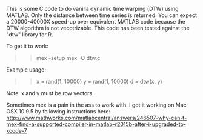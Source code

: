 This is some C code to do vanilla dynamic time warping (DTW)
using MATLAB. Only the distance between time series is returned.
You can expect a 20000-40000X speed-up over equivalent MATLAB code
because the DTW algorithm is not vecotrizable. This code has been tested
against the "dtw" library for R.

To get it to work:

>> mex -setup
>> mex -O dtw.c

Example usage:
>> x = rand(1, 10000)
>> y = rand(1, 10000)
>> d = dtw(x, y)

Note: x and y must be row vectors.

Sometimes mex is a pain in the ass to work with. I got it working on
Mac OSX 10.9.5 by following instructions here:
http://www.mathworks.com/matlabcentral/answers/246507-why-can-t-mex-find-a-supported-compiler-in-matlab-r2015b-after-i-upgraded-to-xcode-7
